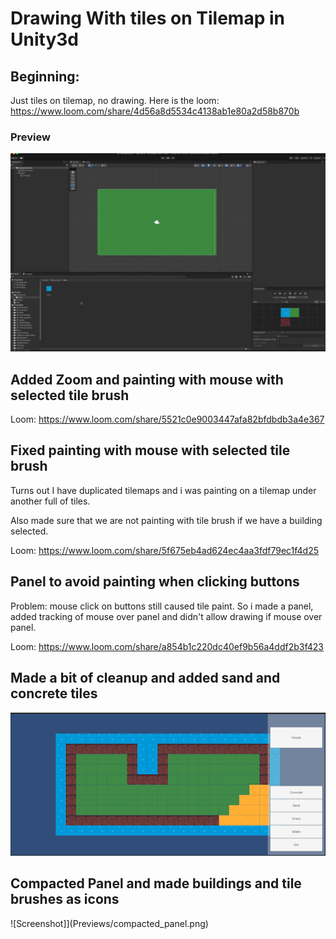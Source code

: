 # Drawing With tiles on Tilemap in Unity3d

## Beginning:

Just tiles on tilemap, no drawing.
Here is the loom: https://www.loom.com/share/4d56a8d5534c4138ab1e80a2d58b870b

### Preview

![Screenshot](preview.jpeg)

## Added Zoom and painting with mouse with selected tile brush

Loom: https://www.loom.com/share/5521c0e9003447afa82bfdbdb3a4e367

## Fixed painting with mouse with selected tile brush

Turns out I have duplicated tilemaps and i was painting on a tilemap under another full of tiles.

Also made sure that we are not painting with tile brush if we have a building selected.

Loom: https://www.loom.com/share/5f675eb4ad624ec4aa3fdf79ec1f4d25

## Panel to avoid painting when clicking buttons

Problem: mouse click on buttons still caused tile paint. So i made a panel, added tracking of mouse over panel and
didn't allow drawing if mouse over panel.

Loom: https://www.loom.com/share/a854b1c220dc40ef9b56a4ddf2b3f423


## Made a bit of cleanup and added sand and concrete tiles

![Screenshot](Previews/added_concrete_and_sand.png)

## Compacted Panel and made buildings and tile brushes as icons

![Screenshot]](Previews/compacted_panel.png)